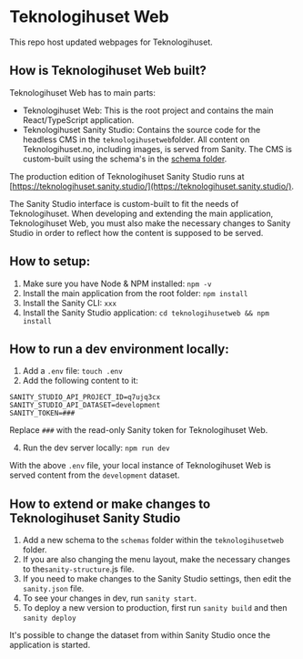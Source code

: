 # Teknologihuset Web

This repo host updated webpages for Teknologihuset.

## How is Teknologihuset Web built?

Teknologihuset Web has to main parts:

- Teknologihuset Web: This is the root project and contains the main React/TypeScript application.
- Teknologihuset Sanity Studio: Contains the source code for the headless CMS in the `teknologihusetweb`folder. All content on Teknologihuset.no, including images, is served from Sanity. The CMS is custom-built using the schema's in the [schema folder](teknologihusetweb/schemas).

The production edition of Teknologihuset Sanity Studio runs at [https://teknologihuset.sanity.studio/](https://teknologihuset.sanity.studio/).

The Sanity Studio interface is custom-built to fit the needs of Teknologihuset. When developing and extending the main application, Teknologihuset Web, you must also make the necessary changes to Sanity Studio in order to reflect how the content is supposed to be served.

## How to setup:

1. Make sure you have Node & NPM installed: `npm -v`
2. Install the main application from the root folder: `npm install`
3. Install the Sanity CLI: `xxx`
4. Install the Sanity Studio application: `cd teknologihusetweb && npm install`

## How to run a dev environment locally:

1. Add a `.env` file: `touch .env`
2. Add the following content to it:

```
SANITY_STUDIO_API_PROJECT_ID=q7ujq3cx
SANITY_STUDIO_API_DATASET=development
SANITY_TOKEN=###
```

Replace `###` with the read-only Sanity token for Teknologihuset Web.

4. Run the dev server locally: `npm run dev`

With the above `.env` file, your local instance of Teknologihuset Web is served content from the `development` dataset.

## How to extend or make changes to Teknologihuset Sanity Studio

1. Add a new schema to the `schemas` folder within the `teknologihusetweb` folder.
2. If you are also changing the menu layout, make the necessary changes to the`sanity-structure`.js file.
3. If you need to make changes to the Sanity Studio settings, then edit the `sanity.json` file.
4. To see your changes in dev, run `sanity start`.
5. To deploy a new version to production, first run `sanity build` and then `sanity deploy`

It's possible to change the dataset from within Sanity Studio once the application is started.